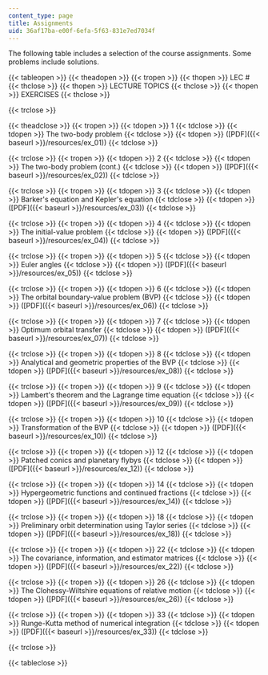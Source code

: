 ```yaml
---
content_type: page
title: Assignments
uid: 36af17ba-e00f-6efa-5f63-831e7ed7034f
---
```


The following table includes a selection of the course assignments. Some problems include solutions.

{{< tableopen >}}
{{< theadopen >}}
{{< tropen >}}
{{< thopen >}}
LEC #
{{< thclose >}}
{{< thopen >}}
LECTURE TOPICS
{{< thclose >}}
{{< thopen >}}
EXERCISES
{{< thclose >}}

{{< trclose >}}

{{< theadclose >}}
{{< tropen >}}
{{< tdopen >}}
1
{{< tdclose >}}
{{< tdopen >}}
The two-body problem
{{< tdclose >}}
{{< tdopen >}}
([PDF]({{< baseurl >}}/resources/ex_01))
{{< tdclose >}}

{{< trclose >}}
{{< tropen >}}
{{< tdopen >}}
2
{{< tdclose >}}
{{< tdopen >}}
The two-body problem (cont.)
{{< tdclose >}}
{{< tdopen >}}
([PDF]({{< baseurl >}}/resources/ex_02))
{{< tdclose >}}

{{< trclose >}}
{{< tropen >}}
{{< tdopen >}}
3
{{< tdclose >}}
{{< tdopen >}}
Barker's equation and Kepler's equation
{{< tdclose >}}
{{< tdopen >}}
([PDF]({{< baseurl >}}/resources/ex_03))
{{< tdclose >}}

{{< trclose >}}
{{< tropen >}}
{{< tdopen >}}
4
{{< tdclose >}}
{{< tdopen >}}
The initial-value problem
{{< tdclose >}}
{{< tdopen >}}
([PDF]({{< baseurl >}}/resources/ex_04))
{{< tdclose >}}

{{< trclose >}}
{{< tropen >}}
{{< tdopen >}}
5
{{< tdclose >}}
{{< tdopen >}}
Euler angles
{{< tdclose >}}
{{< tdopen >}}
([PDF]({{< baseurl >}}/resources/ex_05))
{{< tdclose >}}

{{< trclose >}}
{{< tropen >}}
{{< tdopen >}}
6
{{< tdclose >}}
{{< tdopen >}}
The orbital boundary-value problem (BVP)
{{< tdclose >}}
{{< tdopen >}}
([PDF]({{< baseurl >}}/resources/ex_06))
{{< tdclose >}}

{{< trclose >}}
{{< tropen >}}
{{< tdopen >}}
7
{{< tdclose >}}
{{< tdopen >}}
Optimum orbital transfer
{{< tdclose >}}
{{< tdopen >}}
([PDF]({{< baseurl >}}/resources/ex_07))
{{< tdclose >}}

{{< trclose >}}
{{< tropen >}}
{{< tdopen >}}
8
{{< tdclose >}}
{{< tdopen >}}
Analytical and geometric properties of the BVP
{{< tdclose >}}
{{< tdopen >}}
([PDF]({{< baseurl >}}/resources/ex_08))
{{< tdclose >}}

{{< trclose >}}
{{< tropen >}}
{{< tdopen >}}
9
{{< tdclose >}}
{{< tdopen >}}
Lambert's theorem and the Lagrange time equation
{{< tdclose >}}
{{< tdopen >}}
([PDF]({{< baseurl >}}/resources/ex_09))
{{< tdclose >}}

{{< trclose >}}
{{< tropen >}}
{{< tdopen >}}
10
{{< tdclose >}}
{{< tdopen >}}
Transformation of the BVP
{{< tdclose >}}
{{< tdopen >}}
([PDF]({{< baseurl >}}/resources/ex_10))
{{< tdclose >}}

{{< trclose >}}
{{< tropen >}}
{{< tdopen >}}
12
{{< tdclose >}}
{{< tdopen >}}
Patched conics and planetary flybys
{{< tdclose >}}
{{< tdopen >}}
([PDF]({{< baseurl >}}/resources/ex_12))
{{< tdclose >}}

{{< trclose >}}
{{< tropen >}}
{{< tdopen >}}
14
{{< tdclose >}}
{{< tdopen >}}
Hypergeometric functions and continued fractions
{{< tdclose >}}
{{< tdopen >}}
([PDF]({{< baseurl >}}/resources/ex_14))
{{< tdclose >}}

{{< trclose >}}
{{< tropen >}}
{{< tdopen >}}
18
{{< tdclose >}}
{{< tdopen >}}
Preliminary orbit determination using Taylor series
{{< tdclose >}}
{{< tdopen >}}
([PDF]({{< baseurl >}}/resources/ex_18))
{{< tdclose >}}

{{< trclose >}}
{{< tropen >}}
{{< tdopen >}}
22
{{< tdclose >}}
{{< tdopen >}}
The covariance, information, and estimator matrices
{{< tdclose >}}
{{< tdopen >}}
([PDF]({{< baseurl >}}/resources/ex_22))
{{< tdclose >}}

{{< trclose >}}
{{< tropen >}}
{{< tdopen >}}
26
{{< tdclose >}}
{{< tdopen >}}
The Clohessy-Wiltshire equations of relative motion
{{< tdclose >}}
{{< tdopen >}}
([PDF]({{< baseurl >}}/resources/ex_26))
{{< tdclose >}}

{{< trclose >}}
{{< tropen >}}
{{< tdopen >}}
33
{{< tdclose >}}
{{< tdopen >}}
Runge-Kutta method of numerical integration
{{< tdclose >}}
{{< tdopen >}}
([PDF]({{< baseurl >}}/resources/ex_33))
{{< tdclose >}}

{{< trclose >}}

{{< tableclose >}}
